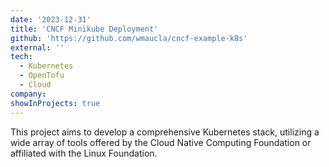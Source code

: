 ```yaml
---
date: '2023-12-31'
title: 'CNCF Minikube Deployment'
github: 'https://github.com/wmaucla/cncf-example-k8s'
external: ''
tech:
  - Kubernetes
  - OpenTofu
  - Cloud
company:
showInProjects: true
---
```


This project aims to develop a comprehensive Kubernetes stack, utilizing a wide array of tools offered by the Cloud Native Computing Foundation or affiliated with the Linux Foundation.

